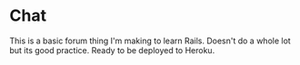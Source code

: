 # Chat

This is a basic forum thing I'm making to learn Rails. Doesn't do a whole lot but its good practice.
Ready to be deployed to Heroku.

